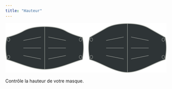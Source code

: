 ```yaml
---
title: "Hauteur"
---
```


![Option de hauteur](./height.svg)

Contrôle la hauteur de votre masque.





